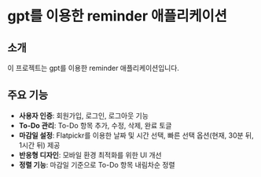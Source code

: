 # gpt를 이용한 reminder 애플리케이션

## 소개

이 프로젝트는 gpt를 이용한 reminder 애플리케이션입니다.

## 주요 기능

- **사용자 인증**: 회원가입, 로그인, 로그아웃 기능
- **To-Do 관리**: To-Do 항목 추가, 수정, 삭제, 완료 토글
- **마감일 설정**: Flatpickr를 이용한 날짜 및 시간 선택, 빠른 선택 옵션(현재, 30분 뒤, 1시간 뒤) 제공
- **반응형 디자인**: 모바일 환경 최적화를 위한 UI 개선
- **정렬 기능**: 마감일 기준으로 To-Do 항목 내림차순 정렬

